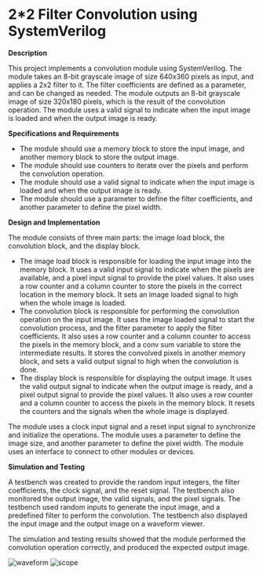 # 2*2 Filter Convolution using SystemVerilog

**Description**

This project implements a convolution module using SystemVerilog. The module takes an 8-bit grayscale image of size 640x360 pixels as input, and applies a 2x2 filter to it. The filter coefficients are defined as a parameter, and can be changed as needed. The module outputs an 8-bit grayscale image of size 320x180 pixels, which is the result of the convolution operation. The module uses a valid signal to indicate when the input image is loaded and when the output image is ready.

**Specifications and Requirements**

- The module should use a memory block to store the input image, and another memory block to store the output image.
- The module should use counters to iterate over the pixels and perform the convolution operation.
- The module should use a valid signal to indicate when the input image is loaded and when the output image is ready.
- The module should use a parameter to define the filter coefficients, and another parameter to define the pixel width.

**Design and Implementation**

The module consists of three main parts: the image load block, the convolution block, and the display block.

- The image load block is responsible for loading the input image into the memory block. It uses a valid input signal to indicate when the pixels are available, and a pixel input signal to provide the pixel values. It also uses a row counter and a column counter to store the pixels in the correct location in the memory block. It sets an image loaded signal to high when the whole image is loaded.
- The convolution block is responsible for performing the convolution operation on the input image. It uses the image loaded signal to start the convolution process, and the filter parameter to apply the filter coefficients. It also uses a row counter and a column counter to access the pixels in the memory block, and a conv sum variable to store the intermediate results. It stores the convolved pixels in another memory block, and sets a valid output signal to high when the convolution is done.
- The display block is responsible for displaying the output image. It uses the valid output signal to indicate when the output image is ready, and a pixel output signal to provide the pixel values. It also uses a row counter and a column counter to access the pixels in the memory block. It resets the counters and the signals when the whole image is displayed.

The module uses a clock input signal and a reset input signal to synchronize and initialize the operations. The module uses a parameter to define the image size, and another parameter to define the pixel width. The module uses an interface to connect to other modules or devices.

**Simulation and Testing**

A testbench was created to provide the random input integers, the filter coefficients, the clock signal, and the reset signal. The testbench also monitored the output image, the valid signals, and the pixel signals. The testbench used random inputs to generate the input image, and a predefined filter to perform the convolution. The testbench also displayed the input image and the output image on a waveform viewer.

The simulation and testing results showed that the module performed the convolution operation correctly, and produced the expected output image. 


![waveform](https://github.com/grsyigit/ConvolutionModuleusingSystemVerilog/assets/92864598/a64cec25-d51b-4b7c-a7ca-7ca2043f1ed3)
![scope](https://github.com/grsyigit/ConvolutionModuleusingSystemVerilog/assets/92864598/e3cdee32-4cdf-4c2c-bb5a-b05390683201)
